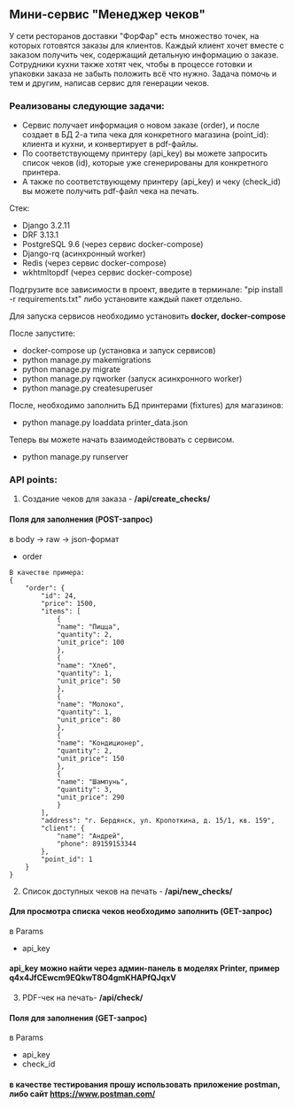 ## **Мини-сервис "Менеджер чеков"**
У сети ресторанов доставки "ФорФар" есть множество точек, на которых готовятся заказы для клиентов. 
Каждый клиент хочет вместе с заказом получить чек, содержащий детальную информацию о заказе. 
Сотрудники кухни также хотят чек, чтобы в процессе готовки и упаковки заказа не забыть положить всё что нужно. 
Задача помочь и тем и другим, написав сервис для генерации чеков.
### Реализованы следующие задачи:
* Сервис получает информация о новом заказе (order), и после создает в БД 2-а типа чека для конкретного магазина (point_id): клиента и кухни, и конвертирует в pdf-файлы. 
* По соответствующему принтеру (api_key) вы можете запросить список чеков (id), которые уже сгенерированы для конкретного принтера. 
* А также по соответствующему принтеру (api_key) и чеку (check_id) вы можете получить pdf-файл чека на печать.

Стек:

* Django 3.2.11
* DRF 3.13.1
* PostgreSQL 9.6 (через сервис docker-compose)
* Django-rq (асинхронный worker)
* Redis (через сервис docker-compose)
* wkhtmltopdf (через сервис docker-compose)

Подгрузите все зависимости в проект, введите в терминале: "pip install -r requirements.txt" либо установите каждый пакет отдельно.

Для запуска сервисов необходимо установить **docker, docker-compose**

После запустите:
* docker-compose up (установка и запуск сервисов)
* python manage.py makemigrations
* python manage.py migrate
* python manage.py rqworker (запуск асинхронного worker)
* python manage.py createsuperuser 

После, необходимо заполнить БД принтерами (fixtures) для магазинов:
* python manage.py loaddata printer_data.json


Теперь вы можете начать взаимодействовать с сервисом.
* python manage.py runserver
### API points:

1) Создание чеков для заказа -
**/api/create_checks/**
#### Поля для заполнения (POST-запрос)
в body -> raw -> json-формат
* order
```
В качестве примера:
{
    "order": {
        "id": 24,
        "price": 1500,
        "items": [
            {
            "name": "Пицца",
            "quantity": 2,
            "unit_price": 100
            },
            {
            "name": "Хлеб",
            "quantity": 1,
            "unit_price": 50
            },
            {
            "name": "Молоко",
            "quantity": 1,
            "unit_price": 80
            },
            {
            "name": "Кондиционер",
            "quantity": 2,
            "unit_price": 150
            },
            {
            "name": "Шампунь",
            "quantity": 3,
            "unit_price": 290
            }
        ],
        "address": "г. Бердянск, ул. Кропоткина, д. 15/1, кв. 159",
        "client": {
            "name": "Андрей",
            "phone": 89159153344
        },
        "point_id": 1
    }
}
```
2) Список доступных чеков на печать - **/api/new_checks/**
#### Для просмотра списка чеков необходимо заполнить (GET-запрос)
в Params
* api_key

#### api_key можно найти через админ-панель в моделях Printer, пример q4x4JfCEwcm9EQkwT8O4gmKHAPfQJqxV
3) PDF-чек на печать- **/api/check/**
#### Поля для заполнения (GET-запрос)
в Params
* api_key
* сheck_id


#### в качестве тестирования прошу использовать приложение postman, либо сайт https://www.postman.com/
